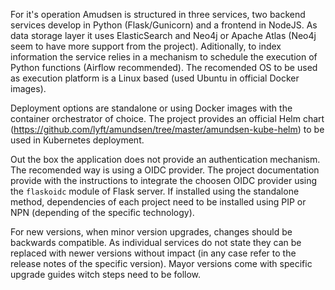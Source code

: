 For it's operation Amudsen is structured in three services, two backend services develop in Python (Flask/Gunicorn) and a frontend in NodeJS. As data storage layer it uses ElasticSearch and Neo4j or Apache Atlas (Neo4j seem to have more support from the project). Aditionally, to index information the service relies in a mechanism to schedule the execution of Python functions (Airflow recommended). The recomended OS to be used as execution platform is a Linux based (used Ubuntu in official Docker images).

Deployment options are standalone or using Docker images with the container orchestrator of choice. The project provides an official Helm chart (https://github.com/lyft/amundsen/tree/master/amundsen-kube-helm) to be used in Kubernetes deployment.

Out the box the application does not provide an authentication mechanism. The recomended way is using a OIDC provider. The project documentation provide with the instructions to integrate the choosen OIDC provider using the `flaskoidc` module of Flask server. If installed using the standalone method, dependencies of each project need to be installed using PIP or NPN (depending of the specific technology).

For new versions, when minor version upgrades, changes should be backwards compatible. As individual services do not state they can be replaced with newer versions without impact (in any case refer to the release notes of the specific version). Mayor versions come with specific upgrade guides witch steps need to be follow.

